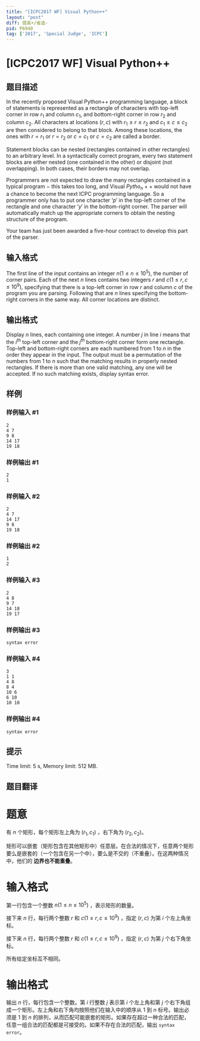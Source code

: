 ```yaml
---
title: "[ICPC2017 WF] Visual Python++"
layout: "post"
diff: 提高+/省选-
pid: P6940
tag: ['2017', 'Special Judge', 'ICPC']
---
```

# [ICPC2017 WF] Visual Python++
## 题目描述



In the recently proposed Visual Python++ programming language, a block of statements is represented as a rectangle of characters with top-left corner in row $r_{1}$ and column $c_{1},$ and bottom-right corner in row $r_{2}$ and column $c_{2}.$ All characters at locations $(r , c)$ with $r_{1} \le r \le r_{2}$ and $c_{1} \le c \le c_{2}$ are then considered to belong to that block. Among these locations, the ones with $r = r_{1}$ or $r = r_{2}$ or $c = c_{1}$ or $c = c_{2}$ are called a border.

Statement blocks can be nested (rectangles contained in other rectangles) to an arbitrary level. In a syntactically correct program, every two statement blocks are either nested (one contained in the other) or disjoint (not overlapping). In both cases, their borders may not overlap.

Programmers are not expected to draw the many rectangles contained in a typical program $-$ this takes too long, and Visual $Pytho_n++$ would not have a chance to become the next ICPC programming language. So a programmer only has to put one character $‘p'$ in the top-left corner of the rectangle and one character $‘y'$ in the bottom-right corner. The parser will automatically match up the appropriate corners to obtain the nesting structure of the program.

Your team has just been awarded a five-hour contract to develop this part of the parser.


## 输入格式



The first line of the input contains an integer $n (1 \le n \le 10^{5}),$ the number of corner pairs. Each of the next $n$ lines contains two integers $r$ and $c (1 \le r , c \le 10^{9}),$ specifying that there is a top-left corner in row $r$ and column $c$ of the program you are parsing. Following that are $n$ lines specifying the bottom-right corners in the same way. All corner locations are distinct.


## 输出格式



Display $n$ lines, each containing one integer. A number $j$ in line $i$ means that the $i^{th}$ top-left corner and the $j^{th}$ bottom-right corner form one rectangle. Top-left and bottom-right corners are each numbered from $1$ to $n$ in the order they appear in the input. The output must be a permutation of the numbers from $1$ to $n$ such that the matching results in properly nested rectangles. If there is more than one valid matching, any one will be accepted. If no such matching exists, display syntax error.


## 样例

### 样例输入 #1
```
2
4 7
9 8
14 17
19 18

```
### 样例输出 #1
```
2
1

```
### 样例输入 #2
```
2
4 7
14 17
9 8
19 18

```
### 样例输出 #2
```
1
2

```
### 样例输入 #3
```
2
4 8
9 7
14 18
19 17

```
### 样例输出 #3
```
syntax error

```
### 样例输入 #4
```
3
1 1
4 8
8 4
10 6
6 10
10 10

```
### 样例输出 #4
```
syntax error

```
## 提示

Time limit: 5 s, Memory limit: 512 MB. 


## 题目翻译

# 题意

有 $n$ 个矩形，每个矩形左上角为 $(r_1,c_1)$ ，右下角为 $(r_2,c_2)$。

矩形可以嵌套（矩形包含在其他矩形中）任意层。在合法的情况下，任意两个矩形要么是嵌套的（一个包含在另一个中），要么是不交的（不重叠）。在这两种情况中，他们的 **边界也不能重叠**。

# 输入格式

第一行包含一个整数 $n(1\leq n \leq 10^5)$ ，表示矩形的数量。

接下来 $n$ 行，每行两个整数 $r$ 和 $c(1\leq r,c\leq 10^9)$ ，指定 $(r,c)$ 为第 $i$ 个左上角坐标。

接下来 $n$ 行，每行两个整数 $r$ 和 $c(1\leq r,c\leq 10^9)$ ，指定 $(r,c)$ 为第 $j$ 个右下角坐标。

所有给定坐标互不相同。

# 输出格式

输出 $n$ 行，每行包含一个整数。第 $i$ 行整数 $j$ 表示第 $i$ 个左上角和第 $j$ 个右下角组成一个矩形。左上角和右下角均按照他们在输入中的顺序从 $1$ 到 $n$ 标号。输出必须是 $1$ 到 $n$ 的排列，从而匹配可能嵌套的矩形。如果存在超过一种合法的匹配，任意一组合法的匹配都是可接受的。如果不存在合法的匹配，输出 `syntax error`。
